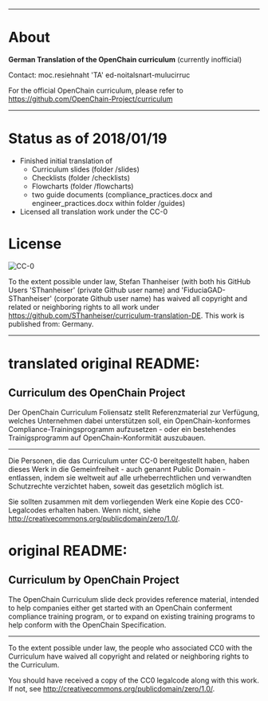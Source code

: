 ***
# About
**German Translation of the OpenChain curriculum** (currently inofficial)

Contact: moc.resiehnaht 'TA' ed-noitalsnart-mulucirruc


For the official OpenChain curriculum, please refer to
https://github.com/OpenChain-Project/curriculum  

***

# Status as of 2018/01/19
* Finished initial translation of
    * Curriculum slides (folder /slides)
    * Checklists (folder /checklists)
    * Flowcharts (folder /flowcharts)
    * two guide documents (compliance_practices.docx and engineer_practices.docx within folder /guides)
* Licensed all translation work under the CC-0

# License
![CC-0](http://i.creativecommons.org/p/zero/1.0/88x31.png)

To the extent possible under law, Stefan Thanheiser 
(with both his GitHub Users 'SThanheiser' (private Github user name) and 'FiduciaGAD-SThanheiser' (corporate Github user name)
has waived all copyright and related or neighboring rights to all work under https://github.com/SThanheiser/curriculum-translation-DE. This work is published from: Germany.

***

# translated original README:
## Curriculum des OpenChain Project ##

Der OpenChain Curriculum Foliensatz stellt Referenzmaterial zur Verfügung,
welches Unternehmen dabei unterstützen soll, ein OpenChain-konformes
Compliance-Trainingsprogramm aufzusetzen - oder ein bestehendes Trainigsprogramm
auf OpenChain-Konformität auszubauen.

---
Die Personen, die das Curriculum unter CC-0 bereitgestellt haben, 
haben dieses Werk in die Gemeinfreiheit - auch genannt Public Domain - entlassen, 
indem sie weltweit auf alle urheberrechtlichen und verwandten Schutzrechte verzichtet haben,
soweit das gesetzlich möglich ist. 

Sie sollten zusammen mit dem vorliegenden Werk eine Kopie des CC0-Legalcodes erhalten haben.
Wenn nicht, siehe <http://creativecommons.org/publicdomain/zero/1.0/>.

# original README:

## Curriculum by OpenChain Project ##


The OpenChain Curriculum slide deck provides reference material,
intended to help companies either get started with an OpenChain
conferment compliance training program, or to expand on existing
training programs to help conform with the OpenChain Specification.


---

To the extent possible under law,
the people who associated CC0 with the Curriculum
have waived all copyright and related or neighboring rights
to the Curriculum.

You should have received a copy of the CC0 legalcode along with this work.
If not, see <http://creativecommons.org/publicdomain/zero/1.0/>.


